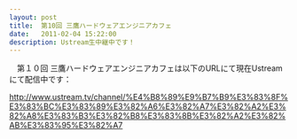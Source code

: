 ```yaml
---
layout: post
title:  第10回 三鷹ハードウェアエンジニアカフェ
date:   2011-02-04 15:22:00
description: Ustream生中継中です！
---
```


　第１０回 三鷹ハードウェアエンジニアカフェは以下のURLにて現在Ustreamにて配信中です：

<a href="http://www.ustream.tv/channel/%E4%B8%89%E9%B7%B9%E3%83%8F%E3%83%BC%E3%83%89%E3%82%A6%E3%82%A7%E3%82%A2%E3%82%A8%E3%83%B3%E3%82%B8%E3%83%8B%E3%82%A2%E3%82%AB%E3%83%95%E3%82%A7">http://www.ustream.tv/channel/%E4%B8%89%E9%B7%B9%E3%83%8F%E3%83%BC%E3%83%89%E3%82%A6%E3%82%A7%E3%82%A2%E3%82%A8%E3%83%B3%E3%82%B8%E3%83%8B%E3%82%A2%E3%82%AB%E3%83%95%E3%82%A7</a>
